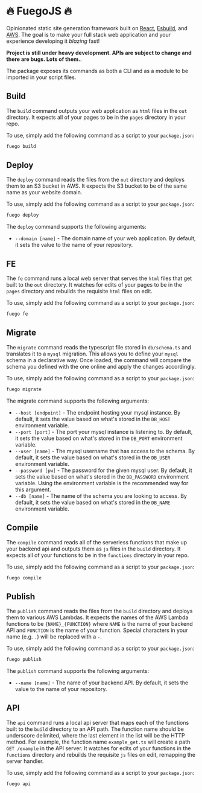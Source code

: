 # 🔥 FuegoJS 🔥

Opinionated static site generation framework built on [React](https://reactjs.org/), [Esbuild](https://esbuild.github.io/), and [AWS](https://aws.amazon.com/). The goal is to make your full stack web application and your experience developing it _blazing_ fast!

**Project is still under heavy development. APIs are subject to change and there are bugs. Lots of them.**.

The package exposes its commands as both a CLI and as a module to be imported in your script files.

## Build

The `build` command outputs your web application as `html` files in the `out` directory. It expects all of your pages to be in the `pages` directory in your repo.

To use, simply add the following command as a script to your `package.json`:

```bash
fuego build
```

## Deploy

The `deploy` command reads the files from the `out` directory and deploys them to an S3 bucket in AWS. It expects the S3 bucket to be of the same name as your website domain.

To use, simply add the following command as a script to your `package.json`:

```bash
fuego deploy
```

The `deploy` command supports the following arguments:

- `--domain [name]` - The domain name of your web application. By default, it sets the value to the name of your repository.

## FE

The `fe` command runs a local web server that serves the `html` files that get built to the `out` directory. It watches for edits of your pages to be in the `pages` directory and rebuilds the requisite `html` files on edit.

To use, simply add the following command as a script to your `package.json`:

```bash
fuego fe
```

## Migrate

The `migrate` command reads the typescript file stored in `db/schema.ts` and translates it to a `mysql` migration. This allows you to define your `mysql` schema in a declarative way. Once loaded, the command will compare the schema you defined with the one online and apply the changes accordingly.

To use, simply add the following command as a script to your `package.json`:

```bash
fuego migrate
```

The migrate command supports the following arguments:

- `--host [endpoint]` - The endpoint hosting your mysql instance. By default, it sets the value based on what's stored in the `DB_HOST` environment variable.
- `--port [port]` - The port your mysql instance is listening to. By default, it sets the value based on what's stored in the `DB_PORT` environment variable.
- `--user [name]` - The mysql username that has access to the schema. By default, it sets the value based on what's stored in the `DB_USER` environment variable.
- `--password [pw]` - The password for the given mysql user. By default, it sets the value based on what's stored in the `DB_PASSWORD` environment variable. Using the environment variable is the recommended way for this argument.
- `--db [name]` - The name of the schema you are looking to access. By default, it sets the value based on what's stored in the `DB_NAME` environment variable.

## Compile

The `compile` command reads all of the serverless functions that make up your backend api and outputs them as `js` files in the `build` directory. It expects all of your functions to be in the `functions` directory in your repo.

To use, simply add the following command as a script to your `package.json`:

```bash
fuego compile
```

## Publish

The `publish` command reads the files from the `build` directory and deploys them to various AWS Lambdas. It expects the names of the AWS Lambda functions to be `{NAME}_{FUNCTION}` where `NAME` is the name of your backend API and `FUNCTION` is the name of your function. Special characters in your name (e.g. `.`) will be replaced with a `-`.

To use, simply add the following command as a script to your `package.json`:

```bash
fuego publish
```

The `publish` command supports the following arguments:

- `--name [name]` - The name of your backend API. By default, it sets the value to the name of your repository.

## API

The `api` command runs a local api server that maps each of the functions built to the `build` directory to an API path. The function name should be underscore delimited, where the last element in the list will be the HTTP method. For example, the function name `example_get.ts` will create a path `GET /example` in the API server. It watches for edits of your functions in the `functions` directory and rebuilds the requisite `js` files on edit, remapping the server handler.

To use, simply add the following command as a script to your `package.json`:

```bash
fuego api
```
